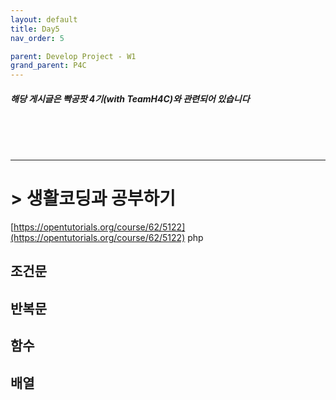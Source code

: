 ```yaml
---
layout: default
title: Day5
nav_order: 5

parent: Develop Project - W1
grand_parent: P4C
---
```


##### 해당 게시글은 빡공팟 4기(with TeamH4C)와 관련되어 있습니다

<br><br><br>

-----

# > 생활코딩과 공부하기

[https://opentutorials.org/course/62/5122](https://opentutorials.org/course/62/5122) php

## 조건문

## 반복문

## 함수

## 배열







